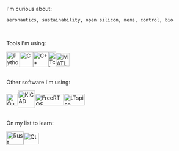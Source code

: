 I'm curious about: 
```
aeronautics, sustainability, open silicon, mems, control, bio
```
</br>

Tools I'm using:
<!-- Programing languages -->
<div id="programming-lang" style="display: flex; align-items: center;">
    <img align="center" alt="Python" height="40" width="35" src="https://github.com/luccareinehr/luccareinehr/assets/75084099/75fee13b-f02a-40a7-a899-3c16876d197a">
    <img align="center" alt="C" height="40" width="35" src="https://github.com/luccareinehr/luccareinehr/assets/75084099/19d2fe7e-8c41-4550-8b05-7826800f64aa">
    <img align="center" alt="C++" height="40" width="40" src="https://github.com/luccareinehr/luccareinehr/assets/75084099/cf725903-23bf-45bb-bf54-47e261e7df09">
    <img align="center" alt="Tcl" height="40" width="20" src="https://github.com/luccareinehr/luccareinehr/assets/75084099/5d25404a-d3b9-43c3-987b-7ed6f313edfa">
    <img align="center" alt="MATLAB" height="35" width="35" src="https://github.com/luccareinehr/luccareinehr/assets/75084099/fe9a7b68-77df-4d3b-a887-8d0478d48d8d">
  </div>
</div>
</br>

Other software I'm using:
<!-- Software tools -->
<div id="software-tools" style="display: flex; align-items: center;">
    <img align="center" alt="Quartus" height="30" width="30" src="https://github.com/luccareinehr/luccareinehr/assets/75084099/6faa17c7-0484-43ce-9c19-ec42812e32a7">  
    <img align="center" alt="KiCAD" height="45" width="45" src="https://github.com/luccareinehr/luccareinehr/assets/75084099/a8ceeecc-7de3-4bb3-b55e-0ac547d350a0">
    <img align="center" alt="FreeRTOS" height="30" width="75" src="https://github.com/luccareinehr/luccareinehr/assets/75084099/95bf6aa8-04be-4365-a8b5-c5d342d448c8">
    <img align="center" alt="LTspice" height="30" width="55" src="https://github.com/luccareinehr/luccareinehr/assets/75084099/6dbfcd7b-534a-45c2-828f-540bd202b7f3">
  </div>
</div>
</br>

On my list to learn:
<!-- Software I want to learn -->
<div id="software-tools" style="display: flex; align-items: center;">
    <img align="center" alt="Rust" height="35" width="45" src="https://github.com/luccareinehr/luccareinehr/assets/75084099/65b4412b-0240-4b7b-ae80-a8587f036fc2">
    <img align="center" alt="Qt" height="30" width="40" src="https://github.com/luccareinehr/luccareinehr/assets/75084099/bd01cdb1-4b41-48f6-bb4a-3402e25336be">
  </div>
</div>
